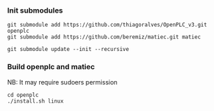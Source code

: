 
### Init submodules
```
git submodule add https://github.com/thiagoralves/OpenPLC_v3.git openplc
git submodule add https://github.com/beremiz/matiec.git matiec

git submodule update --init --recursive
```

### Build openplc and matiec
NB: It may require sudoers permission
```
cd openplc
./install.sh linux
```